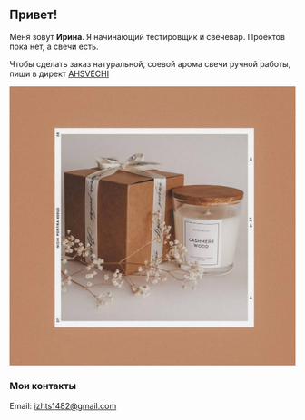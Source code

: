 ## Привет!

Меня зовут **Ирина**. Я начинающий тестировщик и свечевар. Проектов пока нет, а свечи есть. 

Чтобы сделать заказ натуральной, соевой арома свечи ручной работы, пиши в директ [AHSVECHI](https://www.instagram.com/ahsvechi)  

![](https://raw.githubusercontent.com/irzh84/HW-3-3-intro/main/img/photo_3_2023-08-04_11-07-58.jpg) 

### Мои контакты  
Email: <izhts1482@gmail.com>  
